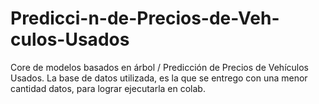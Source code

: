 # Predicci-n-de-Precios-de-Veh-culos-Usados
Core de modelos basados en árbol / Predicción de Precios de Vehículos Usados.
La base de datos utilizada, es la que se entrego con una menor cantidad datos, para lograr ejecutarla en colab.
